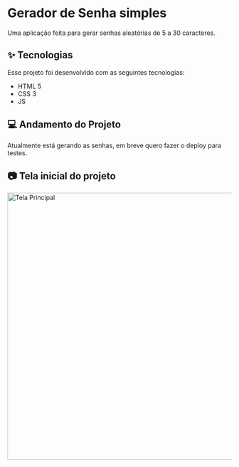 # Gerador de Senha simples
Uma aplicação feita para gerar senhas aleatórias de 5 a 30 caracteres.

## ✨ Tecnologias

Esse projeto foi desenvolvido com as seguintes tecnologias:

- HTML 5
- CSS 3
- JS

## 💻 Andamento do Projeto
Atualmente está gerando as senhas, em breve quero fazer o deploy para testes.

## 📷 Tela inicial do projeto  
<div style="flex-direction: row;">

<img style="flex-direction: row;" alt="Tela Principal" src="https://drive.google.com/uc?export=view&id=1mzlMLQcGxhESialkvTlsJUmvukxQUajI" width="900" height="600">

</div>
